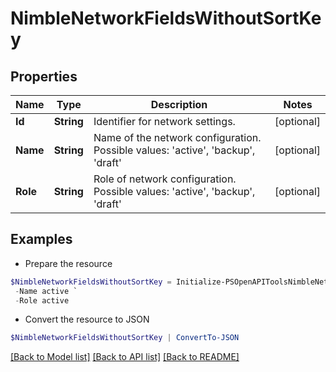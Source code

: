 # NimbleNetworkFieldsWithoutSortKey
## Properties

Name | Type | Description | Notes
------------ | ------------- | ------------- | -------------
**Id** | **String** | Identifier for network settings. | [optional] 
**Name** | **String** | Name of the network configuration. Possible values: &#39;active&#39;, &#39;backup&#39;, &#39;draft&#39; | [optional] 
**Role** | **String** | Role of network configuration. Possible values: &#39;active&#39;, &#39;backup&#39;, &#39;draft&#39; | [optional] 

## Examples

- Prepare the resource
```powershell
$NimbleNetworkFieldsWithoutSortKey = Initialize-PSOpenAPIToolsNimbleNetworkFieldsWithoutSortKey  -Id 1300000000000004d30000000000000001 `
 -Name active `
 -Role active
```

- Convert the resource to JSON
```powershell
$NimbleNetworkFieldsWithoutSortKey | ConvertTo-JSON
```

[[Back to Model list]](../README.md#documentation-for-models) [[Back to API list]](../README.md#documentation-for-api-endpoints) [[Back to README]](../README.md)


